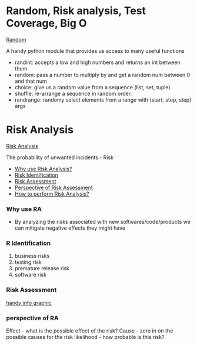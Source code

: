 # Random, Risk analysis, Test Coverage, Big O
[Random](https://www.pythonforbeginners.com/random/how-to-use-the-random-module-in-python)

A handy python module that provides us access to many useful functions
- randint: accepts a low and high numbers and returns an int between them
- random: pass a number to multiply by and get a random num between 0 and that num
- choice: give us a random value from a sequence (list, set, tuple)
- shuffle: re-arrange a sequence in random order.
- randrange: randomy select elements from a range with (start, stop, step) args

# Risk Analysis
[Risk Analysis](https://www.edureka.co/blog/risk-analysis-in-software-testing/)

The probability of unwanted incidents - Risk

-   [Why use Risk Analysis?](https://www.edureka.co/blog/risk-analysis-in-software-testing/#WhyuseRiskAnalysis?)
-   [Risk Identification](https://www.edureka.co/blog/risk-analysis-in-software-testing/#RiskIdentification)
-   [Risk Assessment](https://www.edureka.co/blog/risk-analysis-in-software-testing/#RiskAssessment)
-   [Perspective of Risk Assessment](https://www.edureka.co/blog/risk-analysis-in-software-testing/#PerspectiveofRiskAssessment)
-   [How to perform Risk Analysis?](https://www.edureka.co/blog/risk-analysis-in-software-testing/#HowtoperformRiskAnalysis?)

### Why use RA
- By analyzing the risks associated with new softwares/code/products we can mitigate negative effects they might have

### R Identification
1) business risks
2) testing risk
3) premature release risk
4) software risk

### Risk Assessment
[handy info graphic](https://d1jnx9ba8s6j9r.cloudfront.net/blog/wp-content/uploads/2019/08/Picture1-528x290.png)

### perspective of RA
Effect - what is the possible effect of the risk?
Cause - zero in on the possible causes for the risk
likelihood - how probable is this risk?


